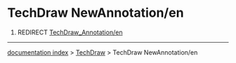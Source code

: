 # TechDraw NewAnnotation/en
1.  REDIRECT [TechDraw\_Annotation/en](TechDraw_Annotation/en.md)

---
[documentation index](../README.md) > [TechDraw](TechDraw_Workbench.md) > TechDraw NewAnnotation/en
